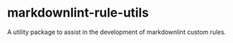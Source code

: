 # markdownlint-rule-utils

A utility package to assist in the development of markdownlint custom rules.
